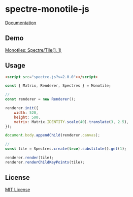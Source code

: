 # spectre-monotile-js

[Documentation](documentation.md)

## Demo

[Monotiles: Spectre/Tile(1, 1)](https://kerupani129s.github.io/spectre-monotile-js/)

## Usage

```html
<script src="spectre.js?v=2.0.0"></script>
```

```javascript
const { Matrix, Renderer, Spectres } = Monotile;

// 
const renderer = new Renderer();

renderer.init({
	width: 520,
	height: 500,
	matrix: Matrix.IDENTITY.scale(40).translate(3, 2.5),
});

document.body.appendChild(renderer.canvas);

// 
const tile = Spectres.create(true).substitute().get(1);

renderer.render(tile);
renderer.renderChildKeyPoints(tile);
```

## License

[MIT License](LICENSE)
